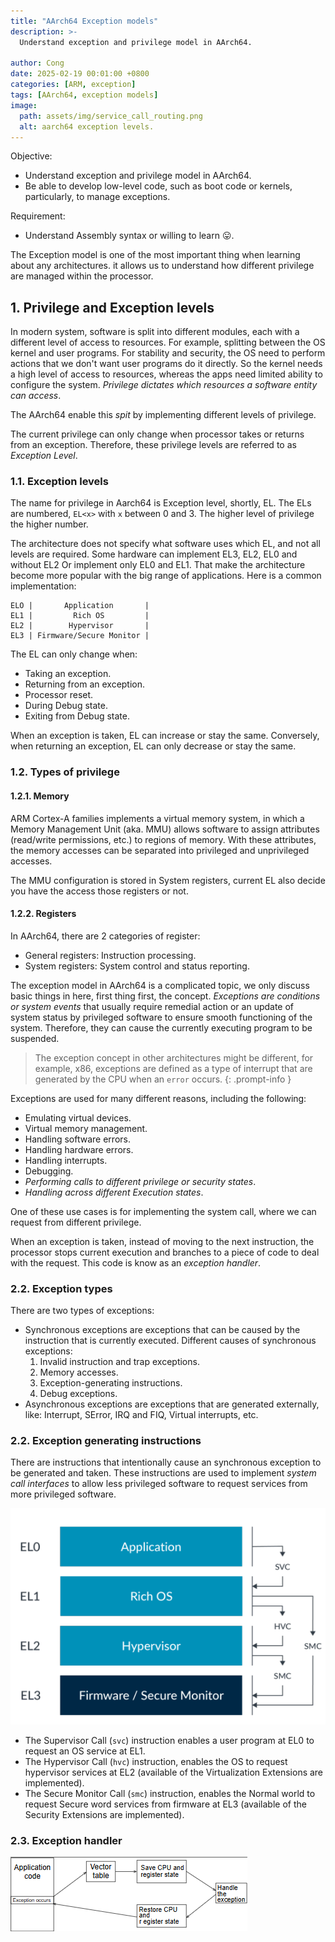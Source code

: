 ```yaml
---
title: "AArch64 Exception models"
description: >-
  Understand exception and privilege model in AArch64.

author: Cong
date: 2025-02-19 00:01:00 +0800
categories: [ARM, exception]
tags: [AArch64, exception models]
image:
  path: assets/img/service_call_routing.png
  alt: aarch64 exception levels.
---
```


Objective:

- Understand exception and privilege model in AArch64.
- Be able to develop low-level code, such as boot code or kernels, particularly, to manage exceptions.

Requirement:

- Understand Assembly syntax or willing to learn 😛.

The Exception model is one of the most important thing when learning about any architectures. it allows us to understand how different privilege are managed within the processor.

## 1. Privilege and Exception levels

In modern system, software is split into different modules, each with a different level of access to resources. For example, splitting between the OS kernel and user programs. For stability and security, the OS need to perform actions that we don't want user programs do it directly. So the kernel needs a high level of access to resources, whereas the apps need limited ability to configure the system. *Privilege dictates which resources a software entity can access*.

The AArch64 enable this *spit* by implementing different levels of privilege.

The current privilege can only change when processor takes or returns from an exception. Therefore, these privilege levels are referred to as *Exception Level*.

### 1.1. Exception levels

The name for privilege in Aarch64 is Exception level, shortly, EL. The ELs are numbered, `EL<x>` with `x` between 0 and 3. The higher level of privilege the higher number.

The architecture does not specify what software uses which EL, and not all levels are required. Some hardware can implement EL3, EL2, EL0 and without EL2 Or implement only EL0 and EL1. That make the architecture become more popular with the big range of applications. Here is a common implementation:

```text
ELO |       Application       |
EL1 |         Rich OS         |
EL2 |        Hypervisor       |
EL3 | Firmware/Secure Monitor |
```

The EL can only change when:

- Taking an exception.
- Returning from an exception.
- Processor reset.
- During Debug state.
- Exiting from Debug state.

When an exception is taken, EL can increase or stay the same. Conversely, when returning an exception, EL can only decrease or stay the same.

### 1.2. Types of privilege

#### 1.2.1. Memory

ARM Cortex-A families implements a virtual memory system, in which a Memory Management Unit (aka. MMU) allows software to assign attributes (read/write permissions, etc.) to regions of memory. With these attributes, the memory accesses can be separated into privileged and unprivileged accesses.

The MMU configuration is stored in System registers, current EL also decide you have the  access those registers or not.

#### 1.2.2. Registers

In AArch64, there are 2 categories of register:

- General registers: Instruction processing.
- System registers: System control and status reporting.

The exception model in AArch64 is a complicated topic, we only discuss basic things in here, first thing first, the concept. *Exceptions are conditions or system events* that usually require remedial action or an update of system status by privileged software to ensure smooth functioning of the system. Therefore, they can cause the currently executing program to be suspended.

> The exception concept in other architectures might be different, for example, x86, exceptions are defined as a type of interrupt that are generated by the CPU when an `error` occurs.
{: .prompt-info }

Exceptions are used for many different reasons, including the following:

- Emulating virtual devices.
- Virtual memory management.
- Handling software errors.
- Handling hardware errors.
- Handling interrupts.
- Debugging.
- *Performing calls to different privilege or security states*.
- *Handling across different Execution states*.

One of these use cases is for implementing the system call, where we can request from different privilege.

When an exception is taken, instead of moving to the next instruction, the processor stops current execution and branches to a piece of code to deal with the request. This code is know as an *exception handler*.

### 2.2. Exception types

There are two types of exceptions:

- Synchronous exceptions are exceptions that can be caused by the instruction that is currently executed. Different causes of synchronous exceptions:
  1. Invalid instruction and trap exceptions.
  2. Memory accesses.
  3. Exception-generating instructions.
  4. Debug exceptions.
- Asynchronous exceptions are exceptions that are generated externally, like: Interrupt, SError, IRQ and FIQ, Virtual interrupts, etc.

### 2.2. Exception generating instructions

There are instructions that intentionally cause an synchronous exception to be generated and taken. These instructions are used to implement *system call interfaces* to allow less privileged software to request services from more privileged software.

![Service call routing](assets/img/service_call_routing.png)

- The Supervisor Call (`svc`) instruction enables a user program at EL0 to request an OS service at EL1.
- The Hypervisor Call (`hvc`) instruction, enables the OS to request hypervisor services at EL2 (available of the Virtualization Extensions are implemented).
- The Secure Monitor Call (`smc`) instruction, enables the Normal world to request Secure word services from firmware at EL3 (available of the Security Extensions are implemented).

### 2.3. Exception handler

![Exception handler](assets/img/exception_handler.png)
